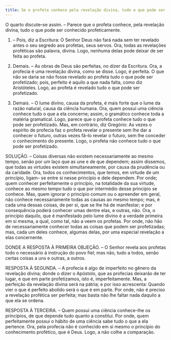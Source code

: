 ```yaml
---
title: Se o profeta conhece pela revelação divina, tudo o que pode ser reconhecido profeticamente
---
```


O quarto discute–se assim. – Parece que o profeta conhece, pela revelação divina, tudo o que pode ser conhecido profeticamente.  

1. – Pois, diz a Escritura: O Senhor Deus não fará nada sem ter revelado antes o seu segredo aos profetas, seus servos. Ora, todas as revelações proféticas são palavra, divina. Logo, nenhuma delas pode deixar de ser feita ao profeta.  

2. Demais. – As obras de Deus são perfeitas, no dizer da Escritura. Ora, a profecia é uma revelação divina, como se disse. Logo, é perfeita. O que não se daria se não fosse revelado ao profeta tudo o que pode ser profetizado; pois, perfeito é aquilo a que nada falta, como diz Aristóteles. Logo, ao profeta é revelado tudo o que pode ser profetizado.  

3. Demais. – O lume divino, causa da profeta, é mais forte que o lume da razão natural, causa da ciência humana. Ora, quem possui uma ciência conhece tudo o que a ela concerne; assim, o gramático conhece toda a matéria gramatical. Logo, parece que o profeta conhece tudo o que pode ser profetizado.  Mas, em contrário, diz Gregório: As vezes o espírito de profecia faz o profeta revelar o presente sem lhe dar a conhecer o futuro, outras vezes fâ–lo revelar o futuro, sem lhe conceder o conhecimento do presente. Logo, o profeta não conhece tudo o que pode ser profetizado.  

SOLUÇÃO. – Coisas diversas não existem necessariamente ao mesmo tempo, senão por um laço que as une e de que dependem; assim dissemos, que todas as virtudes existem simultaneamente, por causa da prudência ou da caridade. Ora, todos os conhecimentos, que temos, em virtude de um princípio, ligam– se entre si nesse princípio e dele dependem. Por onde; quem conhecer perfeitamente o princípio, na totalidade da sua virtude, conhece ao mesmo tempo tudo o que por intermédio desse princípio se conhece. Mas, quem ignorar o princípio comum ou o apreender em geral, não conhece necessariamente todas as causas ao mesmo tempo; mas, é cada uma dessas coisas, de per si, que se lhe há de manifestar; e por consequência poderá conhecer umas dentre elas, e outras, não. Ora, o princípio daquilo, que é manifestado pelo lume divino é a verdade primeira em si mesma, a qual, como tal, não a veem os profetas. Por onde, não hão de necessariamente conhecer todas as coisas que podem ser profetizadas; mas, cada um deles conhece, algumas delas, por uma especial revelação a elas concernente.  

DONDE A RESPOSTA À PRIMEIRA OBJEÇÃO. – O Senhor revela aos profetas todo o necessário à instrução do povo fiel; mas não, tudo a todos, senão certas coisas a uns e outras, a outros.  

RESPOSTA À SEGUNDA. – A profecia é algo de imperfeito no gênero da revelação divina; donde o dizer o Apóstolo, que as profecias deixarão de ter lugar, e que em parte profetizamos, isto é, imperfeitamente. Mas, a perfeição da revelação divina será na pátria; e por isso acrescenta: Quando vier o que é perfeito abolido será o que é em parte. Por onde, não é preciso a revelação profética ser perfeita; mas basta não lhe faltar nada daquilo a que ela se ordena. 

RESPOSTA À TERCEIRA. – Quem possui uma ciência conhece–lhe os princípios, de que depende tudo quanto a constitui. Por onde, quem perfeitamente possui o hábito de uma ciência sabe tudo o que a ela pertence. Ora, pela profecia não é conhecido em si mesmo o princípio do conhecimento profético, que é Deus. Logo, a não colhe a comparação.